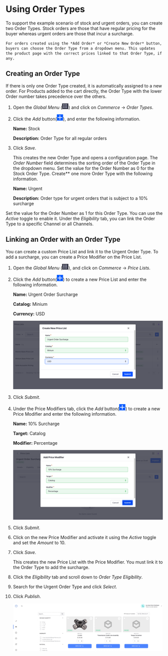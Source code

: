 # Using Order Types

To support the example scenario of stock and urgent orders, you can create two Order Types. Stock orders are those that have regular pricing for the buyer whereas urgent orders are those that incur a surcharge.

```{important}
For orders created using the *Add Order* or *Create New Order* button, buyers can choose the Order Type from a dropdown menu. This updates the product page with the correct prices linked to that Order Type, if any.
```

## Creating an Order Type

If there is only one Order Type created, it is automatically assigned to a new order. For Products added to the cart directly, the Order Type with the lower Order number takes precedence over the others.

1. Open the *Global Menu* (![Applications Menu icon](../../images/icon-applications-menu.png)) and click on *Commerce* &rarr; *Order Types*.
1. Click the *Add* button(![Add icon](../../images/icon-add.png)), and enter the following information.

    **Name:** Stock

    **Description:** Order Type for all regular orders

1. Click *Save*.

    This creates the new Order Type and opens a configuration page. The *Order Number* field determines the sorting order of the Order Type in the dropdown menu. Set the value for the Order Number as 0 for the Stock Order Type. Create** one more Order Type with the following information.

    **Name:** Urgent

    **Description:** Order type for urgent orders that is subject to a 10% surcharge

Set the value for the Order Number as 1 for this Order Type. You can use the *Active* toggle to enable it. Under the *Eligibility* tab, you can link the Order Type to a specific Channel or all Channels.

## Linking an Order with an Order Type

You can create a custom Price List and link it to the Urgent Order Type. To add a surcharge, you can create a Price Modifier on the Price List.

1. Open the *Global Menu* (![Applications Menu icon](../../images/icon-applications-menu.png)), and click on *Commerce* &rarr; *Price Lists*.
1. Click the *Add* button(![Add icon](../../images/icon-add.png)) to create a new Price List and enter the following information.

    **Name:** Urgent Order Surcharge

    **Catalog:** Minium

    **Currency:** USD

    ![Enter the name, catalog, and default currency and click Submit to create the Price List.](./using-order-types/images/01.png)

1. Click *Submit*.
1. Under the Price Modifiers tab, click the *Add* button(![Add icon](../../images/icon-add.png)) to create a new Price Modifier and enter the following information.

    **Name:** 10% Surcharge

    **Target:** Catalog

    **Modifier:** Percentage

    ![Enter the name, target, and modifier and click Submit to create the Price Modifier.](./using-order-types/images/02.png)

1. Click *Submit*.
1. Click on the new Price Modifier and activate it using the *Active* toggle and set the *Amount* to 10.
1. Click *Save*.

    This creates the new Price List with the Price Modifier. You must link it to the Order Type to add the surcharge.

1. Click the *Eligibility* tab and scroll down to *Order Type Eligibility*.
1. Search for the Urgent Order Type and click *Select*.
1. Click *Publish*.

    ![Based on the Order Type, Products in the catalog automatically display their correct prices.](./using-order-types/images/03.gif)
